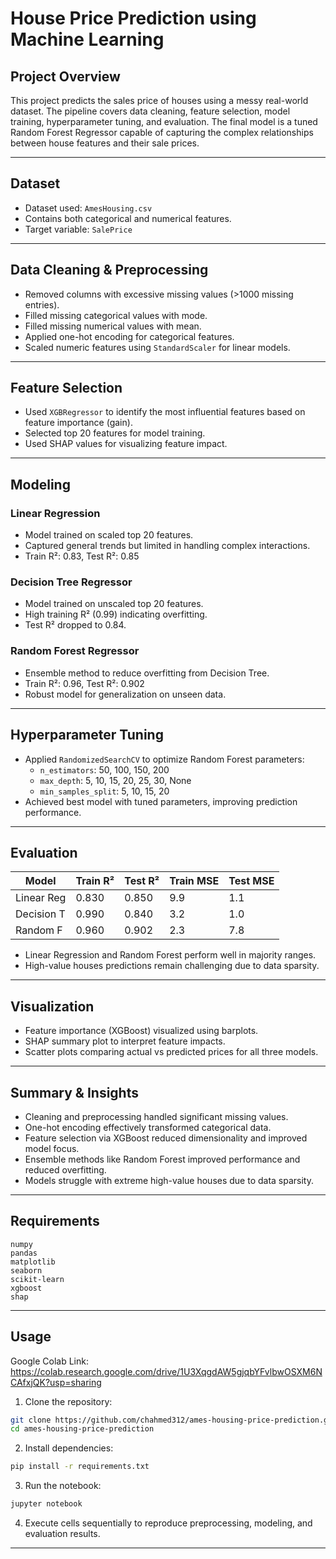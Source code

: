 # House Price Prediction using Machine Learning

## Project Overview

This project predicts the sales price of houses using a messy real-world dataset. The pipeline covers data cleaning, feature selection, model training, hyperparameter tuning, and evaluation. The final model is a tuned Random Forest Regressor capable of capturing the complex relationships between house features and their sale prices.

---

## Dataset

- Dataset used: `AmesHousing.csv`
- Contains both categorical and numerical features.
- Target variable: `SalePrice`

---

## Data Cleaning & Preprocessing

- Removed columns with excessive missing values (>1000 missing entries).
- Filled missing categorical values with mode.
- Filled missing numerical values with mean.
- Applied one-hot encoding for categorical features.
- Scaled numeric features using `StandardScaler` for linear models.

---

## Feature Selection

- Used `XGBRegressor` to identify the most influential features based on feature importance (gain).
- Selected top 20 features for model training.
- Used SHAP values for visualizing feature impact.

---

## Modeling

### Linear Regression

- Model trained on scaled top 20 features.
- Captured general trends but limited in handling complex interactions.
- Train R²: 0.83, Test R²: 0.85

### Decision Tree Regressor

- Model trained on unscaled top 20 features.
- High training R² (0.99) indicating overfitting.
- Test R² dropped to 0.84.

### Random Forest Regressor

- Ensemble method to reduce overfitting from Decision Tree.
- Train R²: 0.96, Test R²: 0.902
- Robust model for generalization on unseen data.

---

## Hyperparameter Tuning

- Applied `RandomizedSearchCV` to optimize Random Forest parameters:
  - `n_estimators`: 50, 100, 150, 200
  - `max_depth`: 5, 10, 15, 20, 25, 30, None
  - `min_samples_split`: 5, 10, 15, 20
- Achieved best model with tuned parameters, improving prediction performance.

---

## Evaluation

| Model      | Train R²  | Test R² | Train MSE | Test MSE |
|------------|-----------|---------|-----------|----------|
| Linear Reg | 0.830     | 0.850   | 9.9       | 1.1      |
| Decision T | 0.990     | 0.840   | 3.2       | 1.0      |
| Random F   | 0.960     | 0.902   | 2.3       | 7.8      |

- Linear Regression and Random Forest perform well in majority ranges.
- High-value houses predictions remain challenging due to data sparsity.

---

## Visualization

- Feature importance (XGBoost) visualized using barplots.
- SHAP summary plot to interpret feature impacts.
- Scatter plots comparing actual vs predicted prices for all three models.

---

## Summary & Insights

- Cleaning and preprocessing handled significant missing values.
- One-hot encoding effectively transformed categorical data.
- Feature selection via XGBoost reduced dimensionality and improved model focus.
- Ensemble methods like Random Forest improved performance and reduced overfitting.
- Models struggle with extreme high-value houses due to data sparsity.

---

## Requirements

```text
numpy
pandas
matplotlib
seaborn
scikit-learn
xgboost
shap
```

---

## Usage

Google Colab Link: https://colab.research.google.com/drive/1U3XqgdAW5gjqbYFvlbwOSXM6NCAfxjQK?usp=sharing 

1. Clone the repository:

```bash
git clone https://github.com/chahmed312/ames-housing-price-prediction.git
cd ames-housing-price-prediction
```

2. Install dependencies:

```bash
pip install -r requirements.txt
```

3. Run the notebook:

```bash
jupyter notebook
```

4. Execute cells sequentially to reproduce preprocessing, modeling, and evaluation results.

---



